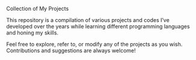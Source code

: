 Collection of My Projects

This repository is a compilation of various projects and codes I’ve developed over the years while learning different programming languages and honing my skills.

Feel free to explore, refer to, or modify any of the projects as you wish. Contributions and suggestions are always welcome!